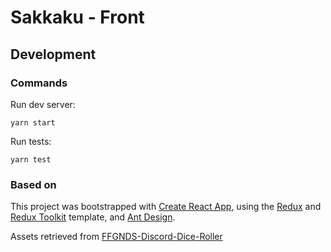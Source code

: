 # Sakkaku - Front

## Development

### Commands

Run dev server:

```
yarn start
```

Run tests:

```
yarn test
```

### Based on

This project was bootstrapped with [Create React App](https://github.com/facebook/create-react-app), using the [Redux](https://redux.js.org/) and [Redux Toolkit](https://redux-toolkit.js.org/) template, and [Ant Design](https://ant.design/).

Assets retrieved from [FFGNDS-Discord-Dice-Roller](https://github.com/SkyJedi/FFGNDS-Discord-Dice-Roller)
